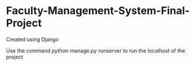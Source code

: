# Faculty-Management-System-Final-Project
Created using Django

Use the command python manage.py runserver to run the localhost of the project
